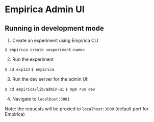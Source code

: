 # Empirica Admin UI

## Running in development mode

1. Create an experiment using Empirica CLI

`$ empirica create <experiment-name>`

2. Run the experiment

`$ cd exp123`
`$ empirica`

3. Run the dev server for the admin UI:

`$ cd empirica/lib/admin-ui`
`$ npm run dev`

4. Navigate to `localhost:3001`

Note: the requests will be proxied to `localhost:3000` (default port for Empirica)